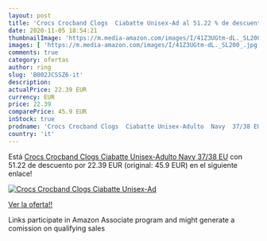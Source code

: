 ```yaml
---
layout: post
title: 'Crocs Crocband Clogs  Ciabatte Unisex-Ad al 51.22 % de descuento'
date: 2020-11-05 18:54:21
thumbnailImage: 'https://m.media-amazon.com/images/I/41Z3UGtm-dL._SL200_.jpg'
images: [ 'https://m.media-amazon.com/images/I/41Z3UGtm-dL._SL200_.jpg' ]
comments: true
category: ofertas
author: ring
slug: 'B002JCSSZ6-it'
description:
actualPrice: 22.39 EUR
currency: EUR
price: 22.39
comparePrice: 45.9 EUR
inStock: true
prodname: 'Crocs Crocband Clogs  Ciabatte Unisex-Adulto  Navy  37/38 EU'
country: 'it'
---
```


Está [Crocs Crocband Clogs  Ciabatte Unisex-Adulto  Navy  37/38 EU](https://www.amazon.it/dp/B002JCSSZ6/?tag=tolees00-21) con 51.22 de descuento por 22.39 EUR (original: 45.9 EUR) en el siguiente enlace!

[![Crocs Crocband Clogs  Ciabatte Unisex-Ad](https://m.media-amazon.com/images/I/41Z3UGtm-dL._SL200_.jpg)](https://www.amazon.it/dp/B002JCSSZ6/?tag=tolees00-21)

[Ver la oferta!!](https://www.amazon.it/dp/B002JCSSZ6/?tag=tolees00-21)

Links participate in Amazon Associate program and might generate a comission on qualifying sales



